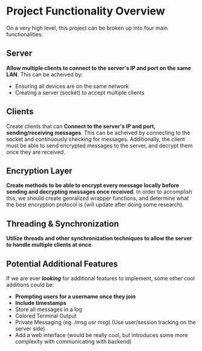 # Project Functionality Overview

On a very high level, this project can be broken up into four main functionalities:

## Server

**Allow multiple clients to connect to the server's IP and port on the same LAN**. This can be acheived by:

- Ensuring all devices are on the same network
- Creating a server (socket) to accept multiple clients

## Clients

Create clients that can **Connect to the server's IP and port, sending/receiving messages**. This can be acheived by connecting to the socket and continuously checking for messages. Additionally, the client must be able to send encrypted messages to the server, and decrypt them once they are received.

## Encryption Layer

**Create methods to be able to encrypt every message locally before sending and decrypting messages once received**. In order to accomplish this, we should create genralized wrapper functions, and determine what the best encryption protocol is (will update after doing some research).

## Threading & Synchronization

**Utilize threads and other synchronization techniques to allow the server to handle multiple clients at once**.

## Potential Additional Features

If we are ever ***looking*** for additional features to implement, some other cool additions could be:

- **Prompting users for a username once they join**
- **Include timestamps**
- Store all messages in a log
- Colored Terminal Output
- Private Messaging (eg. /msg *usr* *msg*) (Use user/session tracking on the server side)
- Add a web interface (would be really cool, but introduces some more complexity with communicating with backend)
